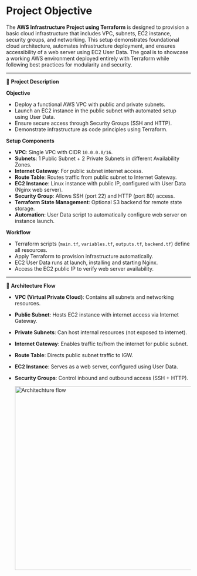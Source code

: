 # Project Objective

The **AWS Infrastructure Project using Terraform** is designed to provision a basic cloud infrastructure that includes VPC, subnets, EC2 instance, security groups, and networking. This setup demonstrates foundational cloud architecture, automates infrastructure deployment, and ensures accessibility of a web server using EC2 User Data. The goal is to showcase a working AWS environment deployed entirely with Terraform while following best practices for modularity and security.

---

📌 **Project Description**

**Objective**

- Deploy a functional AWS VPC with public and private subnets.
- Launch an EC2 instance in the public subnet with automated setup using User Data.
- Ensure secure access through Security Groups (SSH and HTTP).
- Demonstrate infrastructure as code principles using Terraform.

**Setup Components**

- **VPC**: Single VPC with CIDR `10.0.0.0/16`.
- **Subnets**: 1 Public Subnet + 2 Private Subnets in different Availability Zones.
- **Internet Gateway**: For public subnet internet access.
- **Route Table**: Routes traffic from public subnet to Internet Gateway.
- **EC2 Instance**: Linux instance with public IP, configured with User Data (Nginx web server).
- **Security Group**: Allows SSH (port 22) and HTTP (port 80) access.
- **Terraform State Management**: Optional S3 backend for remote state storage.
- **Automation**: User Data script to automatically configure web server on instance launch.

**Workflow**

- Terraform scripts (`main.tf`, `variables.tf`, `outputs.tf`, `backend.tf`) define all resources.
- Apply Terraform to provision infrastructure automatically.
- EC2 User Data runs at launch, installing and starting Nginx.
- Access the EC2 public IP to verify web server availability.

---


📌 **Architecture Flow**

- **VPC (Virtual Private Cloud)**: Contains all subnets and networking resources.
- **Public Subnet**: Hosts EC2 instance with internet access via Internet Gateway.
- **Private Subnets**: Can host internal resources (not exposed to internet).
- **Internet Gateway**: Enables traffic to/from the internet for public subnet.
- **Route Table**: Directs public subnet traffic to IGW.
- **EC2 Instance**: Serves as a web server, configured using User Data.
- **Security Groups**: Control inbound and outbound access (SSH + HTTP).

   <img width="750" height="500" alt="Architechture flow" src="https://github.com/user-attachments/assets/d0b79744-4858-4326-a140-06c92975324a" />








